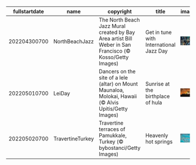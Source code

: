 |fullstartdate|name|copyright|title|image|
|--|--|--|--|--|
202204300700|NorthBeachJazz|The North Beach Jazz Mural created by Bay Area artist Bill Weber in San Francisco (© Kosso/Getty Images)|Get in tune with International Jazz Day|![](/en-US/2022/05/202204300700NorthBeachJazz.jpg)|
202205010700|LeiDay|Dancers on the site of a lele (altar) on Mount Maunaloa, Molokai, Hawaii (© Alvis Upitis/Getty Images)|Sunrise at the birthplace of hula|![](/en-US/2022/05/202205010700LeiDay.jpg)|
202205020700|TravertineTurkey|Travertine terraces of Pamukkale, Turkey (© bybostanci/Getty Images)|Heavenly hot springs|![](/en-US/2022/05/202205020700TravertineTurkey.jpg)|
